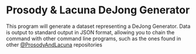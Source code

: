 # Prosody & Lacuna DeJong Generator

This program will generate a dataset representing a DeJong Generator.
Data is output to standard output in JSON format, allowing you to chain
the command with other command line programs, such as the ones found in
other [@ProsodyAndLacuna](https://github.com/ProsodyAndLacuna) repositories
